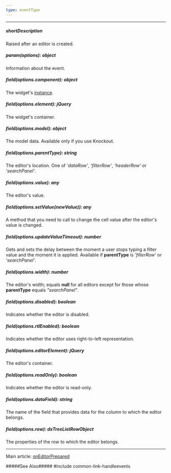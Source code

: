 ```yaml
---
type: eventType
---
```

---
##### shortDescription
Raised after an editor is created.

##### param(options): object
Information about the event.

##### field(options.component): object
The widget's [instance](/api-reference/10%20UI%20Widgets/Component/3%20Methods/instance().md '/Documentation/ApiReference/UI_Widgets/dxTreeList/Methods/#instance').

##### field(options.element): jQuery
The widget's container.

##### field(options.model): object
The model data. Available only if you use Knockout.

##### field(options.parentType): string
The editor's location. One of *'dataRow'*, *'filterRow'*, *'headerRow'* or *'searchPanel'*.

##### field(options.value): any
The editor's value.

##### field(options.setValue(newValue)): any
A method that you need to call to change the cell value after the editor's value is changed.

##### field(options.updateValueTimeout): number
Gets and sets the delay between the moment a user stops typing a filter value and the moment it is applied. Available if **parentType** is *'filterRow'* or *'searchPanel'*.

##### field(options.width): number
The editor's width; equals **null** for all editors except for those whose **parentType** equals *"searchPanel"*.

##### field(options.disabled): boolean
Indicates whether the editor is disabled.

##### field(options.rtlEnabled): boolean
Indicates whether the editor uses right-to-left representation.

##### field(options.editorElement): jQuery
The editor's container.

##### field(options.readOnly): boolean
Indicates whether the editor is read-only.

##### field(options.dataField): string
The name of the field that provides data for the column to which the editor belongs.

##### field(options.row): dxTreeListRowObject
The properties of the row to which the editor belongs.

---
Main article: [onEditorPrepared](/api-reference/10%20UI%20Widgets/dxTreeList/1%20Configuration/onEditorPrepared.md '/Documentation/ApiReference/UI_Widgets/dxTreeList/Configuration/#onEditorPrepared')

#####See Also#####
#include common-link-handleevents